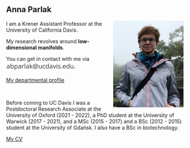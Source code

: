 ## Anna Parlak

<img align="right" style="width: 20vw; margin: 0px 20px" src="files/website-photo-2018.jpg">

I am a Krener Assistant Professor at the University of California Davis. 

My research revolves around __low-dimensional manifolds__.

You can get in contact with me via ![email](files/20B57BDE-B485-4812-A296-BD844F43BA4B_4_5005_c.jpeg)

[My departmental profile](https://www.math.ucdavis.edu/people/general-profile?fac_id=aparlak)

&nbsp;


Before coming to UC Davis I was a Postdoctoral Research Associate at the University of Oxford (2021 - 2022), a PhD student at the University of Warwick (2017 - 2021), and a MSc (2015 - 2017) and a BSc (2012 - 2015) student at the University of Gdańsk. I also have a BSc in biotechnology.

[My CV](files/Parlak_CV_2022_AmE.pdf)


